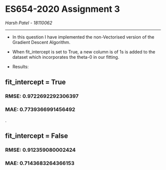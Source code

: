 # ES654-2020 Assignment 3

*Harsh Patel* - *18110062*

------

- In this question I have implemented the non-Vectorised version of the Gradient Descent Algorithm.

- When fit_intercept is set to True, a new column is of 1s is added to the dataset which incorporates the theta-0 in our fitting.

+ Results: 

## fit_intercept = True
### RMSE:  0.9722692292306397
### MAE:  0.7739366991456492
.
## fit_intercept = False
### RMSE:  0.912359080002424
### MAE:  0.7143683264366153